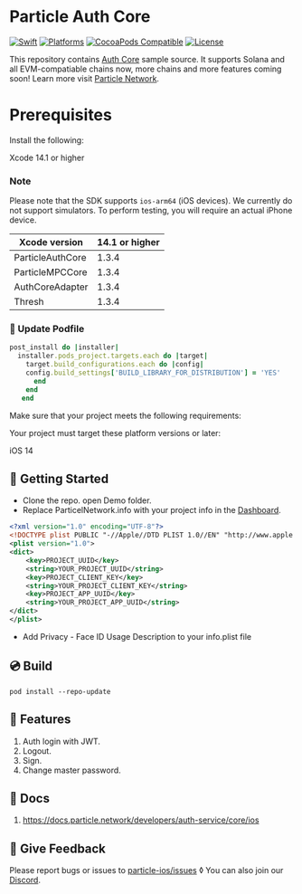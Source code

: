 # Particle Auth Core

[![Swift](https://img.shields.io/badge/Swift-5.7-orange)](https://img.shields.io/badge/Swift-5-orange)
[![Platforms](https://img.shields.io/badge/Platforms-iOS-yellowgreen)](https://img.shields.io/badge/Platforms-iOS-Green)
[![CocoaPods Compatible](https://img.shields.io/cocoapods/v/ParticleAuthCore.svg)](https://img.shields.io/cocoapods/v/Alamofire.svg)
[![License](https://img.shields.io/github/license/Particle-Network/particle-ios)](https://github.com/Particle-Network/particle-mpc-core-ios/blob/main/LICENSE.txt)


This repository contains [Auth Core](https://docs.particle.network/developers/auth-service/core/ios) sample source. It supports Solana and all EVM-compatiable chains now, more chains and more features coming soon! Learn more visit [Particle Network](https://docs.particle.network/).

# Prerequisites
Install the following:

Xcode 14.1 or higher

### Note
Please note that the SDK supports `ios-arm64` (iOS devices). We currently do not support simulators. To perform testing, you will require an actual iPhone device.


| Xcode version                | 14.1 or higher | 
|------------------------------|---------------|
| ParticleAuthCore             | 1.3.4         |
| ParticleMPCCore              | 1.3.4         |
| AuthCoreAdapter              | 1.3.4         |
| Thresh                       | 1.3.4         |

###  🧂 Update Podfile
```ruby
post_install do |installer|
  installer.pods_project.targets.each do |target|
    target.build_configurations.each do |config|
    config.build_settings['BUILD_LIBRARY_FOR_DISTRIBUTION'] = 'YES'
      end
    end
   end
```

Make sure that your project meets the following requirements:

Your project must target these platform versions or later:

iOS 14

## 🔧 Getting Started

* Clone the repo. open Demo folder.
* Replace ParticelNetwork.info with your project info in the [Dashboard](https://dashboard.particle.network/#/login).
```xml
<?xml version="1.0" encoding="UTF-8"?>
<!DOCTYPE plist PUBLIC "-//Apple//DTD PLIST 1.0//EN" "http://www.apple.com/DTDs/PropertyList-1.0.dtd">
<plist version="1.0">
<dict>
	<key>PROJECT_UUID</key>
	<string>YOUR_PROJECT_UUID</string>
	<key>PROJECT_CLIENT_KEY</key>
	<string>YOUR_PROJECT_CLIENT_KEY</string>
	<key>PROJECT_APP_UUID</key>
	<string>YOUR_PROJECT_APP_UUID</string>
</dict>
</plist>

```

* Add Privacy - Face ID Usage Description to your info.plist file

## 💿 Build
```
pod install --repo-update
```

## 🔬 Features

1. Auth login with JWT.
2. Logout.
3. Sign.
4. Change master password.

## 📄 Docs
1. https://docs.particle.network/developers/auth-service/core/ios


## 💼 Give Feedback
Please report bugs or issues to [particle-ios/issues](https://github.com/Particle-Network/particle-mpc-core-ios/issues)
◊
You can also join our [Discord](https://discord.gg/2y44qr6CR2).


